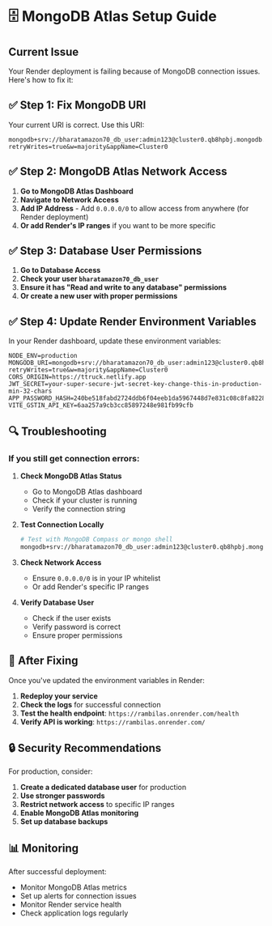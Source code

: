 # 🗄️ MongoDB Atlas Setup Guide

## Current Issue
Your Render deployment is failing because of MongoDB connection issues. Here's how to fix it:

## ✅ Step 1: Fix MongoDB URI

Your current URI is correct. Use this URI:
```
mongodb+srv://bharatamazon70_db_user:admin123@cluster0.qb8hpbj.mongodb.net/?retryWrites=true&w=majority&appName=Cluster0
```

## ✅ Step 2: MongoDB Atlas Network Access

1. **Go to MongoDB Atlas Dashboard**
2. **Navigate to Network Access**
3. **Add IP Address** - Add `0.0.0.0/0` to allow access from anywhere (for Render deployment)
4. **Or add Render's IP ranges** if you want to be more specific

## ✅ Step 3: Database User Permissions

1. **Go to Database Access**
2. **Check your user `bharatamazon70_db_user`**
3. **Ensure it has "Read and write to any database" permissions**
4. **Or create a new user with proper permissions**

## ✅ Step 4: Update Render Environment Variables

In your Render dashboard, update these environment variables:

```
NODE_ENV=production
MONGODB_URI=mongodb+srv://bharatamazon70_db_user:admin123@cluster0.qb8hpbj.mongodb.net/?retryWrites=true&w=majority&appName=Cluster0
CORS_ORIGIN=https://ttruck.netlify.app
JWT_SECRET=your-super-secure-jwt-secret-key-change-this-in-production-min-32-chars
APP_PASSWORD_HASH=240be518fabd2724ddb6f04eeb1da5967448d7e831c08c8fa822809f74c720a9
VITE_GSTIN_API_KEY=6aa257a9cb3cc85897248e981fb99cfb
```

## 🔍 Troubleshooting

### If you still get connection errors:

1. **Check MongoDB Atlas Status**
   - Go to MongoDB Atlas dashboard
   - Check if your cluster is running
   - Verify the connection string

2. **Test Connection Locally**
   ```bash
   # Test with MongoDB Compass or mongo shell
   mongodb+srv://bharatamazon70_db_user:admin123@cluster0.qb8hpbj.mongodb.net/transpotruck
   ```

3. **Check Network Access**
   - Ensure `0.0.0.0/0` is in your IP whitelist
   - Or add Render's specific IP ranges

4. **Verify Database User**
   - Check if the user exists
   - Verify password is correct
   - Ensure proper permissions

## 🚀 After Fixing

Once you've updated the environment variables in Render:

1. **Redeploy your service**
2. **Check the logs** for successful connection
3. **Test the health endpoint**: `https://rambilas.onrender.com/health`
4. **Verify API is working**: `https://rambilas.onrender.com/`

## 🔒 Security Recommendations

For production, consider:

1. **Create a dedicated database user** for production
2. **Use stronger passwords**
3. **Restrict network access** to specific IP ranges
4. **Enable MongoDB Atlas monitoring**
5. **Set up database backups**

## 📊 Monitoring

After successful deployment:
- Monitor MongoDB Atlas metrics
- Set up alerts for connection issues
- Monitor Render service health
- Check application logs regularly
